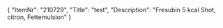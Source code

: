 {
  "ItemNr": "210729",
  "Title": "test",
  "Description": "Fresubin 5 kcal Shot, citron, Fettemulsion"
}